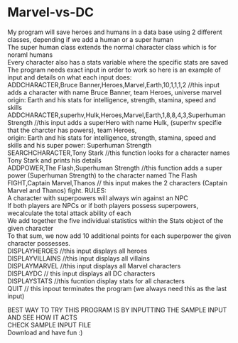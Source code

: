 # Marvel-vs-DC
My program will save heroes and humans in a data base using 2 different classes, depending if we add a human or a super human   
The super human class extends the normal character class which is for noraml humans  
Every character also has a stats variable where the specific stats are saved   
The program needs exact input in order to work so here is an example of input and details on what each input does:   
ADDCHARACTER,Bruce Banner,Heroes,Marvel,Earth,10,1,1,1,2 //this input adds a character with name Bruce Banner, team Heroes, universe marvel   
                                origin: Earth and his stats for intelligence, strength, stamina, speed and skills     
ADDCHARACTER,superhv,Hulk,Heroes,Marvel,Earth,1,8,8,4,3,Superhuman Strength //this input adds a superHero with name Hulk, (superhv specifie that the charcter has powers), team Heroes,       
                                origin: Earth and his stats for intelligence, strength, stamina, speed and skills and his super power: Superhuman Strength    
SEARCHCHARACTER,Tony Stark //this function looks for a character names Tony Stark and prints his details   
ADDPOWER,The Flash,Superhuman Strength  //this function adds a super power (Superhuman Strength) to the character named The Flash   
FIGHT,Captain Marvel,Thanos  // this input makes the 2 characters (Captain Marvel and Thanos) fight. RULES:   
                                                          A character with superpowers will always win against an NPC    
                                                          If both players are NPCs or if both players possess superpowers, wecalculate the total attack ability of each   
                                                          We add together the five individual statistics within the Stats object of the given character   
                                                          To that sum, we now add 10 additional points for each superpower the  given character possesses.   
 DISPLAYHEROES //this input displays all heroes    
 DISPLAYVILLAINS //this input displays all villains   
 DISPLAYMARVEL //this input displays all Marvel characters    
 DISPLAYDC // this input displays all DC characters  
 DISPLAYSTATS //this fucntion display stats for all characters   
 QUIT // this inpout terminates the program (we always need this as the last input)

BEST WAY TO TRY THIS PROGRAM IS BY INPUTTING THE SAMPLE INPUT AND SEE HOW IT ACTS     
CHECK SAMPLE INPUT FILE       
Download and have fun :) 




